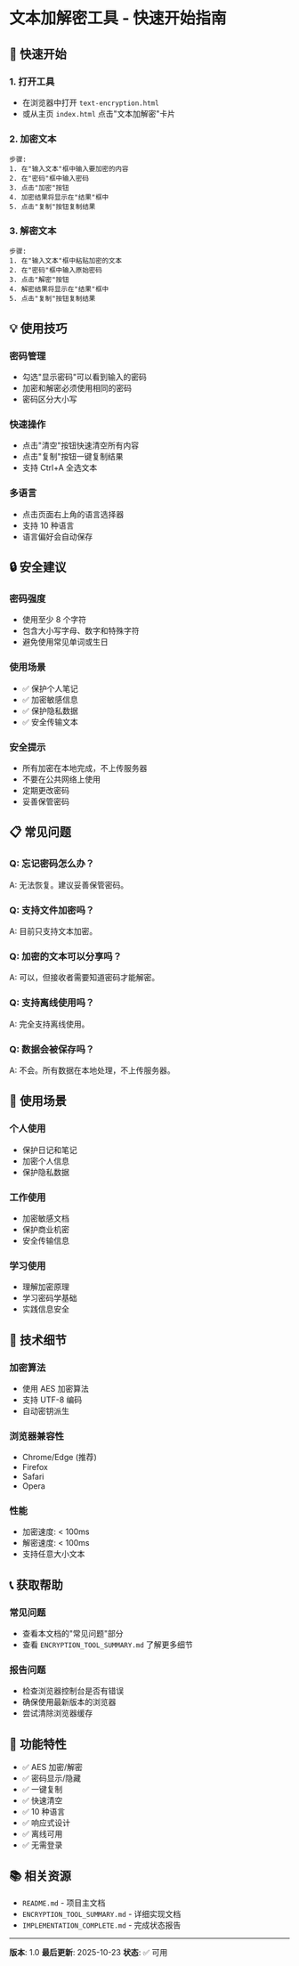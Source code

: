 # 文本加解密工具 - 快速开始指南

## 🚀 快速开始

### 1. 打开工具
- 在浏览器中打开 `text-encryption.html`
- 或从主页 `index.html` 点击"文本加解密"卡片

### 2. 加密文本
```
步骤:
1. 在"输入文本"框中输入要加密的内容
2. 在"密码"框中输入密码
3. 点击"加密"按钮
4. 加密结果将显示在"结果"框中
5. 点击"复制"按钮复制结果
```

### 3. 解密文本
```
步骤:
1. 在"输入文本"框中粘贴加密的文本
2. 在"密码"框中输入原始密码
3. 点击"解密"按钮
4. 解密结果将显示在"结果"框中
5. 点击"复制"按钮复制结果
```

## 💡 使用技巧

### 密码管理
- 勾选"显示密码"可以看到输入的密码
- 加密和解密必须使用相同的密码
- 密码区分大小写

### 快速操作
- 点击"清空"按钮快速清空所有内容
- 点击"复制"按钮一键复制结果
- 支持 Ctrl+A 全选文本

### 多语言
- 点击页面右上角的语言选择器
- 支持 10 种语言
- 语言偏好会自动保存

## 🔒 安全建议

### 密码强度
- 使用至少 8 个字符
- 包含大小写字母、数字和特殊字符
- 避免使用常见单词或生日

### 使用场景
- ✅ 保护个人笔记
- ✅ 加密敏感信息
- ✅ 保护隐私数据
- ✅ 安全传输文本

### 安全提示
- 所有加密在本地完成，不上传服务器
- 不要在公共网络上使用
- 定期更改密码
- 妥善保管密码

## 📋 常见问题

### Q: 忘记密码怎么办？
A: 无法恢复。建议妥善保管密码。

### Q: 支持文件加密吗？
A: 目前只支持文本加密。

### Q: 加密的文本可以分享吗？
A: 可以，但接收者需要知道密码才能解密。

### Q: 支持离线使用吗？
A: 完全支持离线使用。

### Q: 数据会被保存吗？
A: 不会。所有数据在本地处理，不上传服务器。

## 🎯 使用场景

### 个人使用
- 保护日记和笔记
- 加密个人信息
- 保护隐私数据

### 工作使用
- 加密敏感文档
- 保护商业机密
- 安全传输信息

### 学习使用
- 理解加密原理
- 学习密码学基础
- 实践信息安全

## 🔧 技术细节

### 加密算法
- 使用 AES 加密算法
- 支持 UTF-8 编码
- 自动密钥派生

### 浏览器兼容性
- Chrome/Edge (推荐)
- Firefox
- Safari
- Opera

### 性能
- 加密速度: < 100ms
- 解密速度: < 100ms
- 支持任意大小文本

## 📞 获取帮助

### 常见问题
- 查看本文档的"常见问题"部分
- 查看 `ENCRYPTION_TOOL_SUMMARY.md` 了解更多细节

### 报告问题
- 检查浏览器控制台是否有错误
- 确保使用最新版本的浏览器
- 尝试清除浏览器缓存

## 🌟 功能特性

- ✅ AES 加密/解密
- ✅ 密码显示/隐藏
- ✅ 一键复制
- ✅ 快速清空
- ✅ 10 种语言
- ✅ 响应式设计
- ✅ 离线可用
- ✅ 无需登录

## 📚 相关资源

- `README.md` - 项目主文档
- `ENCRYPTION_TOOL_SUMMARY.md` - 详细实现文档
- `IMPLEMENTATION_COMPLETE.md` - 完成状态报告

---

**版本**: 1.0
**最后更新**: 2025-10-23
**状态**: ✅ 可用


